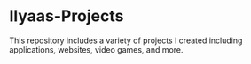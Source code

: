 # Ilyaas-Projects
This repository includes a variety of projects I created including applications, websites, video games, and more.
